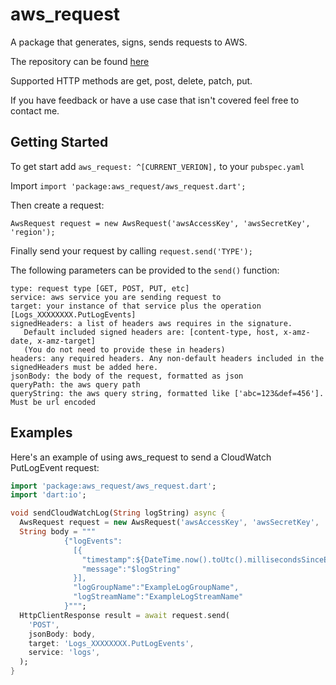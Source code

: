 # aws_request

A package that generates, signs, sends requests to AWS.  

The repository can be found [here](https://github.com/Zsmerritt/Flutter_AWS_Request)

Supported HTTP methods are get, post, delete, patch, put.

If you have feedback or have a use case that isn't covered feel free to contact me.

## Getting Started

To get start add `aws_request: ^[CURRENT_VERION],` to your `pubspec.yaml`

Import `import 'package:aws_request/aws_request.dart';`

Then create a request: 
~~~
AwsRequest request = new AwsRequest('awsAccessKey', 'awsSecretKey', 'region');
~~~
Finally send your request by calling `request.send('TYPE');`

The following parameters can be provided to the `send()` function:
~~~
type: request type [GET, POST, PUT, etc]
service: aws service you are sending request to
target: your instance of that service plus the operation [Logs_XXXXXXXX.PutLogEvents]
signedHeaders: a list of headers aws requires in the signature.
   Default included signed headers are: [content-type, host, x-amz-date, x-amz-target]
   (You do not need to provide these in headers)
headers: any required headers. Any non-default headers included in the signedHeaders must be added here.
jsonBody: the body of the request, formatted as json
queryPath: the aws query path
queryString: the aws query string, formatted like ['abc=123&def=456']. Must be url encoded
~~~
## Examples

Here's an example of using aws_request to send a CloudWatch PutLogEvent request:

~~~dart
import 'package:aws_request/aws_request.dart';
import 'dart:io';

void sendCloudWatchLog(String logString) async {
  AwsRequest request = new AwsRequest('awsAccessKey', 'awsSecretKey', 'region');
  String body = """  
            {"logEvents":
              [{
                "timestamp":${DateTime.now().toUtc().millisecondsSinceEpoch},
                "message":"$logString"
              }],
              "logGroupName":"ExampleLogGroupName",
              "logStreamName":"ExampleLogStreamName"
            }""";
  HttpClientResponse result = await request.send(
    'POST',
    jsonBody: body,
    target: 'Logs_XXXXXXXX.PutLogEvents',
    service: 'logs',
  );
}
~~~

